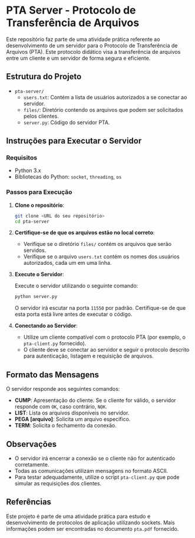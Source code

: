# PTA Server - Protocolo de Transferência de Arquivos

Este repositório faz parte de uma atividade prática referente ao desenvolvimento de um servidor para o Protocolo de Transferência de Arquivos (PTA). Este protocolo didático visa a transferência de arquivos entre um cliente e um servidor de forma segura e eficiente.

## Estrutura do Projeto

- `pta-server/`
  - `users.txt`: Contém a lista de usuários autorizados a se conectar ao servidor.
  - `files/`: Diretório contendo os arquivos que podem ser solicitados pelos clientes.
  - `server.py`: Código do servidor PTA.

## Instruções para Executar o Servidor

### Requisitos

- Python 3.x
- Bibliotecas do Python: `socket`, `threading`, `os`

### Passos para Execução

1. **Clone o repositório**:
   ```bash
   git clone <URL do seu repositório>
   cd pta-server
   ```

2. **Certifique-se de que os arquivos estão no local correto**:
   - Verifique se o diretório `files/` contém os arquivos que serão servidos.
   - Verifique se o arquivo `users.txt` contém os nomes dos usuários autorizados, cada um em uma linha.

3. **Execute o Servidor**:
   
   Execute o servidor utilizando o seguinte comando:
   ```bash
   python server.py
   ```

   O servidor irá escutar na porta `11550` por padrão. Certifique-se de que esta porta está livre antes de executar o código.

4. **Conectando ao Servidor**:
   - Utilize um cliente compatível com o protocolo PTA (por exemplo, o `pta-client.py` fornecido).
   - O cliente deve se conectar ao servidor e seguir o protocolo descrito para autenticação, listagem e requisição de arquivos.

## Formato das Mensagens

O servidor responde aos seguintes comandos:

- **CUMP**: Apresentação do cliente. Se o cliente for válido, o servidor responde com `OK`, caso contrário, `NOK`.
- **LIST**: Lista os arquivos disponíveis no servidor.
- **PEGA [arquivo]**: Solicita um arquivo específico.
- **TERM**: Solicita o fechamento da conexão.

## Observações

- O servidor irá encerrar a conexão se o cliente não for autenticado corretamente.
- Todas as comunicações utilizam mensagens no formato ASCII.
- Para testar adequadamente, utilize o script `pta-client.py` que pode simular as requisições dos clientes.

## Referências
Este projeto é parte de uma atividade prática para estudo e desenvolvimento de protocolos de aplicação utilizando sockets. Mais informações podem ser encontradas no documento `pta.pdf` fornecido.
